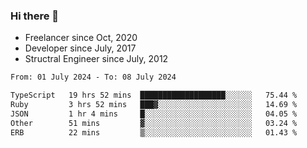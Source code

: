 ### Hi there 👋

- Freelancer since Oct, 2020
- Developer since July, 2017
- Structral Engineer since July, 2012

<!--START_SECTION:waka-->

```txt
From: 01 July 2024 - To: 08 July 2024

TypeScript   19 hrs 52 mins  ███████████████████░░░░░░   75.44 %
Ruby         3 hrs 52 mins   ███▓░░░░░░░░░░░░░░░░░░░░░   14.69 %
JSON         1 hr 4 mins     █░░░░░░░░░░░░░░░░░░░░░░░░   04.05 %
Other        51 mins         ▓░░░░░░░░░░░░░░░░░░░░░░░░   03.24 %
ERB          22 mins         ▒░░░░░░░░░░░░░░░░░░░░░░░░   01.43 %
```

<!--END_SECTION:waka-->
